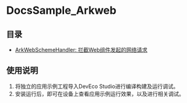# DocsSample_Arkweb

## 目录

* [ArkWebSchemeHandler: 拦截Web组件发起的网络请求](ArkWebSchemeHandler)

## 使用说明

1. 将独立的应用示例工程导入DevEco Studio进行编译构建及运行调试。
2. 安装运行后，即可在设备上查看应用示例运行效果，以及进行相关调试。